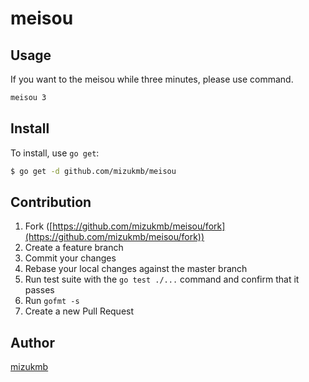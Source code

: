 # meisou

## Usage
If you want to the meisou while three minutes, please use command.

```bash
meisou 3
```

## Install

To install, use `go get`:

```bash
$ go get -d github.com/mizukmb/meisou
```

## Contribution

1. Fork ([https://github.com/mizukmb/meisou/fork](https://github.com/mizukmb/meisou/fork))
1. Create a feature branch
1. Commit your changes
1. Rebase your local changes against the master branch
1. Run test suite with the `go test ./...` command and confirm that it passes
1. Run `gofmt -s`
1. Create a new Pull Request

## Author

[mizukmb](https://github.com/mizukmb)
